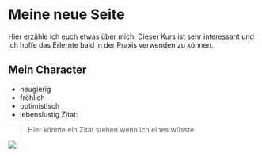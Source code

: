 # Meine neue Seite
Hier erzähle ich euch etwas über mich. Dieser Kurs ist sehr interessant und ich hoffe das Erlernte bald in der Praxis verwenden zu können.
## Mein Character
* neugierig
* fröhlich
* optimistisch
* lebenslustig
Zitat:
> Hier könnte ein Zitat stehen 
> wenn ich eines wüsste
<img src="bild.png"/>